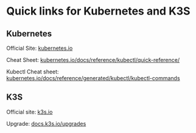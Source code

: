 # Quick links for Kubernetes and K3S

## Kubernetes
Official Site: <a href="https://kubernetes.io/"> kubernetes.io</a>

Cheat Sheet: <a href="https://kubernetes.io/docs/reference/kubectl/quick-reference/"> kubernetes.io/docs/reference/kubectl/quick-reference/</a>

Kubectl Cheat sheet: <a href="https://kubernetes.io/docs/reference/generated/kubectl/kubectl-commands"> kubernetes.io/docs/reference/generated/kubectl/kubectl-commands</a>

## K3S
Official site: <a href="https://k3s.io/"> k3s.io</a>

Upgrade: <a href="https://docs.k3s.io/upgrades"> docs.k3s.io/upgrades</a>